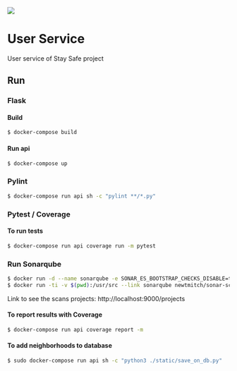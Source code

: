 <a href="https://codeclimate.com/github/fga-eps-mds/2020.1-stay-safe-user-service/maintainability"><img src="https://api.codeclimate.com/v1/badges/25f410acd5cf3449085e/maintainability" /></a>
# User Service
User service of Stay Safe project

## Run

### Flask

#### Build

```bash
$ docker-compose build
```

#### Run api

```bash
$ docker-compose up
```

### Pylint

```bash
$ docker-compose run api sh -c "pylint **/*.py"
```

### Pytest / Coverage

#### To run tests

```bash
$ docker-compose run api coverage run -m pytest
```

### Run Sonarqube
```bash
$ docker run -d --name sonarqube -e SONAR_ES_BOOTSTRAP_CHECKS_DISABLE=true -p 9000:9000 sonarqube:latest
$ docker run -ti -v $(pwd):/usr/src --link sonarqube newtmitch/sonar-scanner -Dsonar.projectName="User Service" -Dsonar.projectKey=userservice
```
Link to see the scans projects: http://localhost:9000/projects

#### To report results with Coverage

```bash
$ docker-compose run api coverage report -m
```

#### To add neighborhoods to database

```bash
$ sudo docker-compose run api sh -c "python3 ./static/save_on_db.py"
```
